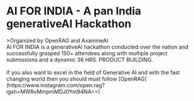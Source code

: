 <h1 align="left">AI FOR INDIA - A pan India generativeAI Hackathon </h1>
>Organized by OpenRAG and AxamineAI
<br>
AI FOR INDIA is a generativeAI hackathon conducted over the nation and successfully grasped 150+ attendees along with multiple project submissions and a dynamic 36 HRS. PRODUCT BUILDING. 
</br></br>
If you also want to excel in the field of Generative AI and with the fast changing world then you should must follow [OpenRAG](https://www.instagram.com/open.rag?igsh=MWRvMmpmMDJ0Ym94NA==)
</br></br></br>
